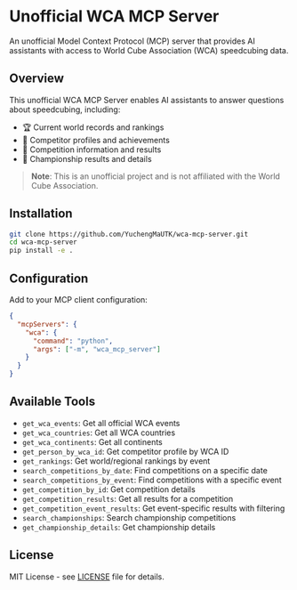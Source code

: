 # Unofficial WCA MCP Server

An unofficial Model Context Protocol (MCP) server that provides AI assistants with access to World Cube Association (WCA) speedcubing data.

## Overview

This unofficial WCA MCP Server enables AI assistants to answer questions about speedcubing, including:

- 🏆 Current world records and rankings
- 👤 Competitor profiles and achievements  
- 🏁 Competition information and results
- 🏅 Championship results and details

> **Note**: This is an unofficial project and is not affiliated with the World Cube Association.

## Installation

```bash
git clone https://github.com/YuchengMaUTK/wca-mcp-server.git
cd wca-mcp-server
pip install -e .
```

## Configuration

Add to your MCP client configuration:

```json
{
  "mcpServers": {
    "wca": {
      "command": "python",
      "args": ["-m", "wca_mcp_server"]
    }
  }
}
```

## Available Tools

- `get_wca_events`: Get all official WCA events
- `get_wca_countries`: Get all WCA countries  
- `get_wca_continents`: Get all continents
- `get_person_by_wca_id`: Get competitor profile by WCA ID
- `get_rankings`: Get world/regional rankings by event
- `search_competitions_by_date`: Find competitions on a specific date
- `search_competitions_by_event`: Find competitions with a specific event
- `get_competition_by_id`: Get competition details
- `get_competition_results`: Get all results for a competition
- `get_competition_event_results`: Get event-specific results with filtering
- `search_championships`: Search championship competitions
- `get_championship_details`: Get championship details

## License

MIT License - see [LICENSE](LICENSE) file for details.